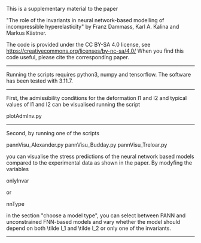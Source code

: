 This is a supplementary material to the paper

"The role of the invariants in neural network-based modelling of incompressible hyperelasticity"
by Franz Dammass, Karl A. Kalina and Markus Kästner.

The code is provided under the CC BY-SA 4.0 license, see https://creativecommons.org/licenses/by-nc-sa/4.0/
When you find this code useful, please cite the corresponding paper.

-----

Running the scripts requires python3, numpy and tensorflow. The software has been tested with 3.11.7.

-----
First,
the admissibility conditions for the deformation I1 and I2
and typical values of I1 and I2
can be visualised running the script

plotAdmInv.py

-----
Second,
by running one of the scripts

pannVisu_Alexander.py
pannVisu_Budday.py
pannVisu_Treloar.py

you can visualise the stress predictions of the neural network based models compared to the experimental data as shown in the paper.
By modyfing the variables 

onlyInvar

or

nnType

in the section "choose a model type", you can select between PANN and unconstrained FNN-based models and vary whether the model should depend on both \tilde I_1 and \tilde I_2 or only one of the invariants.


-----
